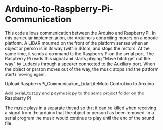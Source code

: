# Arduino-to-Raspberry-Pi-Communication

This code allows communication between the Arduino and Raspberry Pi. In this particular implementation, the Arduino is controlling motors on a robotic platform. A LIDAR mounted on the front of the platform senses when an object or person is in its way (within 40cm) and stops the motors. At the same time, it sends a command to the Raspberry Pi on the serial port. The Raspberry Pi reads this signal and starts playing "Move bitch get out the way" by Ludacris through a speaker connected to the Auxiliary port. When the object or person moves out of the way, the music stops and the platform starts moving again.  

Upload RaspberryPi_Communication_LidarLiteMotorControl.ino to Arduino

Add serial_test.py and playmusic.py to the same project folder on the Raspberry Pi

The music plays in a separate thread so that it can be killed when receiving a signal from the arduino that the object or person has been removed. In a serial program the music would continue to play until the end of the sound file.
